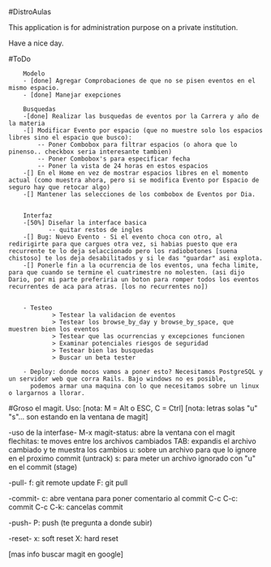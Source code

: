 #DistroAulas

This application is for administration purpose on a private institution.

Have a nice day.


#ToDo

        Modelo
        - [done] Agregar Comprobaciones de que no se pisen eventos en el mismo espacio.
        - [done] Manejar exepciones

        Busquedas
        -[done] Realizar las busquedas de eventos por la Carrera y año de la materia
        -[] Modificar Evento por espacio (que no muestre solo los espacios libres sino el espacio que busco):
            -- Poner Combobox para filtrar espacios (o ahora que lo pinenso.. checkbox seria interesante tambien)
            -- Poner Combobox's para especificar fecha
            -- Poner la vista de 24 horas en estos espacios
        -[] En el Home en vez de mostrar espacios libres en el momento actual (como muestra ahora, pero si se modifica Evento por Espacio de seguro hay que retocar algo)
        -[] Mantener las selecciones de los combobox de Eventos por Dia.


        Interfaz
        -[50%] Diseñar la interface basica
               -- quitar restos de ingles
        -[] Bug: Nuevo Evento - Si el evento choca con otro, al redirigirte para que cargues otra vez, si habias puesto que era recurrente te lo deja selaccionado pero los radiobotones [suena chistoso] te los deja desabilitados y si le das "guardar" asi explota.
        -[] Ponerle fin a la ocurrencia de los eventos, una fecha limite, para que cuando se termine el cuatrimestre no molesten. (asi dijo Dario, por mi parte preferiria un boton para romper todos los eventos recurrentes de aca para atras. [los no recurrentes no])


        - Testeo
                > Testear la validacion de eventos
                > Testear los browse_by_day y browse_by_space, que muestren bien los eventos
                > Testear que las ocurrencias y excepciones funcionen
                > Examinar potenciales riesgos de seguridad
                > Testear bien las busquedas
                > Buscar un beta tester

        - Deploy: donde mocos vamos a poner esto? Necesitamos PostgreSQL y un servidor web que corra Rails. Bajo windows no es posible,
          podemos armar una maquina con lo que necesitamos sobre un linux o largarnos a llorar.

#Groso el magit. Uso:
[nota: M = Alt o ESC, C = Ctrl]
[nota: letras solas "u" "s"... son estando en la ventana de magit]


-uso de la interfase-
     M-x magit-status: abre la ventana con el magit
     flechitas: te moves entre los archivos cambiados
     TAB: expandis el archivo cambiado y te muestra los cambios
     u: sobre un archivo para que lo ignore en el proximo commit (untrack)
     s: para meter un archivo ignorado con "u" en el commit (stage)

-pull-
        f: git remote update
        F: git pull

-commit-
        c: abre ventana para poner comentario al commit
        C-c C-c: commit
        C-c C-k: cancelas commit

-push-
        P: push (te pregunta a donde subir)

-reset-
        x: soft reset
        X: hard reset

[mas info buscar magit en google]
